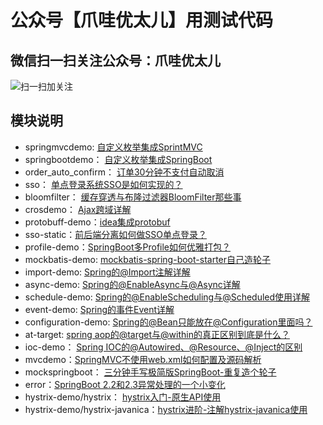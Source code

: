 # 公众号【爪哇优太儿】用测试代码

## 微信扫一扫关注公众号：爪哇优太儿
![扫一扫加关注](https://img-blog.csdnimg.cn/20190524100820287.jpg?x-oss-process=image/watermark,type_ZmFuZ3poZW5naGVpdGk,shadow_10,text_aHR0cHM6Ly9ibG9nLmNzZG4ubmV0L2dvbGRlbmZpc2gxOTE5,size_16,color_FFFFFF,t_7)

## 模块说明
* springmvcdemo:  [自定义枚举集成SprintMVC](https://mp.weixin.qq.com/s/xoM8WPJfQJva58vZV0CeJw)
* springbootdemo： [自定义枚举集成SpringBoot](https://mp.weixin.qq.com/s/KD_L68RNjOTy3QwMG19NPw)
* order_auto_confirm： [订单30分钟不支付自动取消](https://mp.weixin.qq.com/s/8BCGHIXOppztvijD-JRakw)
* sso： [单点登录系统SSO是如何实现的？](https://mp.weixin.qq.com/s/dMfi7waQjhp4PFi4fxl_MQ)
* bloomfilter： [缓存穿透与布隆过滤器BloomFilter那些事](https://mp.weixin.qq.com/s/2Ir3HEbGyQBCmfmtDyzYsg)
* crosdemo： [Ajax跨域详解](https://mp.weixin.qq.com/s/lUZIr2TgNpoOj0mFDWZ1Qg)
* protobuff-demo：[idea集成protobuf](https://blog.csdn.net/goldenfish1919/article/details/100097864)
* sso-static：[前后端分离如何做SSO单点登录？](https://mp.weixin.qq.com/s/uncSGOtTDknqbnezlC-ccg)
* profile-demo：[SpringBoot多Profile如何优雅打包？](https://mp.weixin.qq.com/s/P5xu8A1CudtW0U9wLgxS_g)
* mockbatis-demo: [mockbatis-spring-boot-starter自己造轮子](https://mp.weixin.qq.com/s/um35oCf3IiYgs9XLUpDH3Q)
* import-demo: [Spring的@Import注解详解](https://mp.weixin.qq.com/s/Tq9e1D2Ok3Qaz9-3r_5sUg)
* async-demo: [Spring的@EnableAsync与@Async详解](https://mp.weixin.qq.com/s/DRsfSdpkKQ-ulakNeYnKQw)
* schedule-demo: [Spring的@EnableScheduling与@Scheduled使用详解](https://mp.weixin.qq.com/s/lyECql3G9gD1VIrhvZUd6g)
* event-demo: [Spring的事件Event详解](https://mp.weixin.qq.com/s/72EfBAw1TAv_rU_IVHbZTQ)
* configuration-demo: [Spring的@Bean只能放在@Configuration里面吗？](https://mp.weixin.qq.com/s/zQFbmKfSMw08F3x0iCgHUg)
* at-target: [spring aop的@target与@within的真正区别到底是什么？](https://mp.weixin.qq.com/s/Lui1xVSI19q2w7XkUCAJiA)
* ioc-demo： [Spring IOC的@Autowired、@Resource、@Inject的区别](https://mp.weixin.qq.com/s/6aPSgW-WAQUS-u5X4pJsDg)
* mvcdemo：[SpringMVC不使用web.xml如何配置及源码解析](https://mp.weixin.qq.com/s/EtZgWXJAtvcPkgfg7XAo_Q)
* mockspringboot： [三分钟手写极简版SpringBoot-重复造个轮子](https://mp.weixin.qq.com/s/X5Kh36vfUHbx-SJaAf_s3g)
* error：[SpringBoot 2.2和2.3异常处理的一个小变化](https://mp.weixin.qq.com/s/HwKBdz1CfrVyL--cGbBWhQ)
* hystrix-demo/hystrix： [hystrix入门-原生API使用](https://mp.weixin.qq.com/s/LTOQNHgkMnJSTTPBt2XNEw)
* hystrix-demo/hystrix-javanica：[hystrix进阶-注解hystrix-javanica使用](https://mp.weixin.qq.com/s/3OVNekM7yjJ-5hN04K8RSQ)
